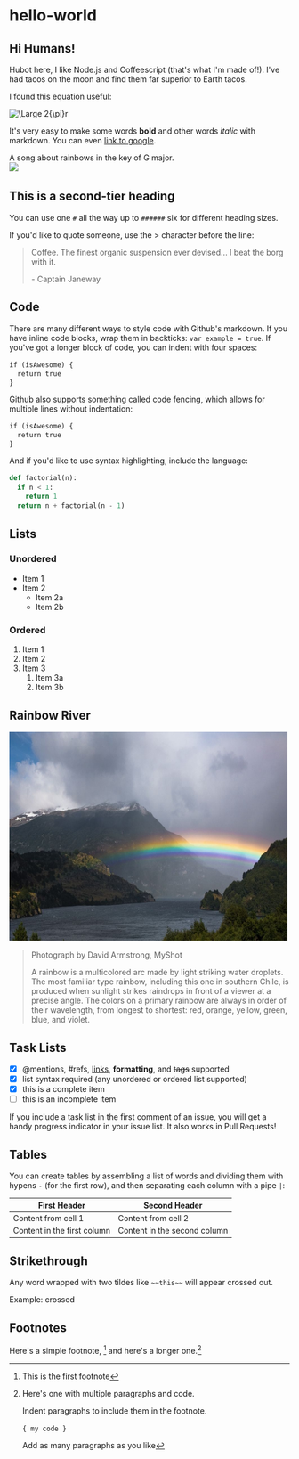 # hello-world

## Hi Humans!

Hubot here, I like Node.js and Coffeescript (that's what I'm made of!).
I've had tacos on the moon and find them far superior to Earth tacos.

I found this equation useful:

<img src="https://latex.codecogs.com/svg.latex?\Large&space;2{\pi}r" title="\Large 2{\pi}r" />

It's very easy to make some words **bold** and other words *italic* with markdown. You can even
[link to google](http://google.com).

A song about rainbows in the key of G major. <br>
<img src="https://c.tadst.com/gfx/1200x675/rainbow.jpg?1" width="500" height=auto>

## This is a second-tier heading

You can use one `#` all the way up to `######` six for different heading sizes.

If you'd like to quote someone, use the > character before the line:

> Coffee. The finest organic suspension ever devised... I beat the borg with it.
>
> \- Captain Janeway

## Code

There are many different ways to style code with Github's markdown. If you have inline code blocks, wrap them in backticks: `var example = true`. If you've got a longer block of code, you can indent with four spaces:

    if (isAwesome) {
      return true
    }

Github also supports something called code fencing, which allows for multiple lines without indentation:

```
if (isAwesome) {
  return true
}
```

And if you'd like to use syntax highlighting, include the language:

```python
def factorial(n):
  if n < 1:
    return 1
  return n + factorial(n - 1)
```

## Lists

### Unordered
* Item 1
* Item 2
    * Item 2a
    * Item 2b

### Ordered
1. Item 1
1. Item 2
1. Item 3
    1. Item 3a
    1. Item 3b

## Rainbow River

<img src="images/rainbow_natgeo.jpg" width="500" height=auto>

> Photograph by David Armstrong, MyShot
>
> A rainbow is a multicolored arc made by light striking water droplets. The most familiar type rainbow, including this one in southern Chile, is produced when sunlight strikes raindrops in front of a viewer at a precise angle. The colors on a primary rainbow are always in order of their wavelength, from longest to shortest: red, orange, yellow, green, blue, and violet.

## Task Lists

- [x] @mentions, #refs, [links](images/rainbow_natgeo.jpg), **formatting**, and <del>tags</del> supported
- [x] list syntax required (any unordered or ordered list supported)
- [x] this is a complete item
- [ ] this is an incomplete item

If you include a task list in the first comment of an issue, you will get a handy progress indicator in your issue list. It also works in Pull Requests!

## Tables

You can create tables by assembling a list of words and dividing them with hypens `-` (for the first row), and then separating each column with a pipe `|`:

First Header | Second Header
-------------|--------------
Content from cell 1 | Content from cell 2
Content in the first column | Content in the second column


## Strikethrough

Any word wrapped with two tildes like `~~this~~` will appear crossed out.

Example: ~~crossed~~

## Footnotes

Here's a simple footnote, [^1] and here's a longer one.[^bignote]

[^1]: This is the first footnote

[^bignote]: Here's one with multiple paragraphs and code.

    Indent paragraphs to include them in the footnote.

    `{ my code }`
    
    Add as many paragraphs as you like
